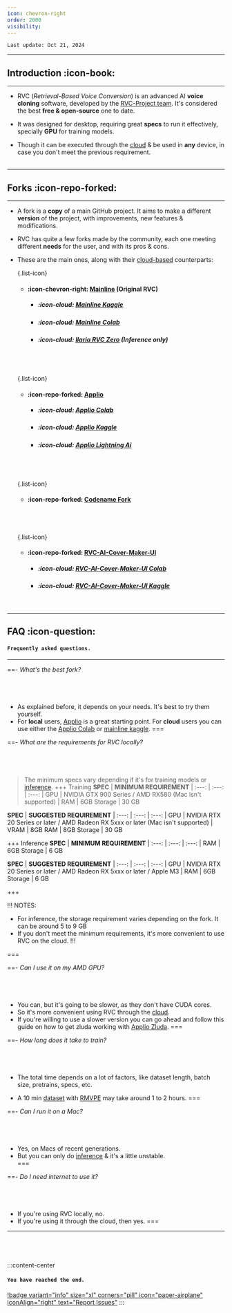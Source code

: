 ```yaml
---
icon: chevron-right
order: 2000
visibility:
---
```


``Last update: Oct 21, 2024``

***

## Introduction :icon-book:
***
- RVC (*Retrieval-Based Voice Conversion*) is an advanced AI **voice cloning** software, developed by the <u>[RVC-Project team](https://github.com/RVC-Project/Retrieval-based-Voice-Conversion-WebUI)</u>. It's considered the best **free & open-source** one to date.

- It was designed for desktop, requiring great **specs** to run it effectively, specially **GPU** for training models.

- Though it can be executed through the <u>[cloud](https://docs.aihub.gg/extra/glossary/#cloud-based)</u> & be used in **any** device, in case you don't meet the previous requirement.        
‎       
***
## Forks :icon-repo-forked:
***
- A fork is a **copy** of a main GitHub project. It aims to make a different **version** of the project, with improvements, new features & modifications.

- RVC has quite a few forks made by the community, each one meeting different **needs** for the user, and with its pros & cons.     

- These are the main ones, along with their <u>[cloud-based](https://docs.aihub.gg/extra/glossary/#cloud-based)</u> counterparts:       

    {.list-icon}
    - #### :icon-chevron-right: <u>[Mainline](https://github.com/RVC-Project/Retrieval-based-Voice-Conversion-WebUI)</u> (Original RVC)
        - ##### :icon-cloud: <u> [Mainline Kaggle](https://www.kaggle.com/code/hinabl/mainline)</u>
         - ##### :icon-cloud: <u>[Mainline Colab](https://colab.research.google.com/github/hinabl/RVC-Online/blob/main/Mainline_Colab_Full.ipynb)</u>
         - ##### :icon-cloud: <u>[Ilaria RVC Zero](https://huggingface.co/spaces/TheStinger/Ilaria_RVC)</u> (Inference only)
    ###### ‎    
    {.list-icon}
    - #### :icon-repo-forked: <u>[Applio](https://applio.org/)</u>
        - ##### :icon-cloud: <u>[Applio Colab](https://colab.research.google.com/github/iahispano/applio/blob/master/assets/Applio.ipynb)</u>
        - ##### :icon-cloud: <u>[Applio Kaggle](https://www.kaggle.com/code/deiant/applio)</u>
        - ##### :icon-cloud: <u>[Applio Lightning Ai](https://lightning.ai/guilhermecardoso1/studios/applio-latest?section=all&query=applio)</u>
    ###### ‎ 
    {.list-icon} 
    - #### :icon-repo-forked: <u>[Codename Fork](https://github.com/codename0og/codename-rvc-fork-3)</u>

        
    ###### ‎  
    {.list-icon} 
    - #### :icon-repo-forked: <u>[RVC-AI-Cover-Maker-UI](https://github.com/Eddycrack864/RVC-AI-Cover-Maker-UI)</u>     
        - ##### :icon-cloud: <u>[RVC-AI-Cover-Maker-UI Colab](https://colab.research.google.com/github/Eddycrack864/RVC-AI-Cover-Maker-UI/blob/main/assets/RVCAICoverMakerUI.ipynb)</u>
        - ##### :icon-cloud: <u>[RVC-AI-Cover-Maker-UI Kaggle](https://www.kaggle.com/code/eddycrack864/rvc-ai-cover-maker-ui)</u>     
    ‎       
***
## FAQ :icon-question:
#### `Frequently asked questions.`
***

==- *What's the best fork?*
###### ‎       
- As explained before, it depends on your needs. It's best to try them yourself.
- For **local** users, <u>[Applio](https://docs.aihub.gg/rvc/local/applio/)</u> is a great starting point. For **cloud** users you can use either the <u>[Applio Colab](https://docs.aihub.gg/rvc/cloud/applio-colab/)</u> or <u>[mainline kaggle](https://docs.aihub.gg/rvc/cloud/mainline-kaggle/)</u>.
===

==- *What are the requirements for RVC locally?*
###### ‎      
> The minimum specs vary depending if it's for training models or <u>[inference](https://docs.aihub.gg/extra/glossary/#inference)</u>.
+++ Training
**SPEC** | **MINIMUM REQUIREMENT** | 
:---: | :---: | :---: |
GPU | NVIDIA GTX 900 Series / AMD RX580 (Mac isn't supported) | 
RAM | 6GB
Storage | 30 GB


**SPEC** | **SUGGESTED REQUIREMENT** | 
:---: | :---: | :---: |
GPU | NVIDIA RTX 20 Series or later / AMD Radeon RX 5xxx or later (Mac isn't supported) | 
VRAM | 8GB
RAM | 8GB
Storage | 30 GB


+++ Inference
**SPEC** | **MINIMUM REQUIREMENT** | 
:---: | :---: | :---: | 
RAM | 6GB
Storage | 6 GB 

**SPEC** | **SUGGESTED REQUIREMENT** | 
:---: | :---: | :---: | 
GPU | NVIDIA RTX 20 Series or later / AMD Radeon RX 5xxx or later / Apple M3 | 
RAM | 6GB
Storage | 6 GB 

+++

!!! NOTES:
- For inference, the storage requirement varies depending on the fork. It can be around 5 to 9 GB
- If you don't meet the minimum requirements, it's more convenient to use RVC on the cloud.
!!!

=== 

==- *Can I use it on my AMD GPU?*
###### ‎  
- You can, but it's going to be slower, as they don't have CUDA cores.
- So it's more convenient using RVC through the <u>[cloud](https://docs.aihub.gg/extra/glossary/#cloud-based)</u>.
- If you're willing to use a slower version you can go ahead and follow this guide on how to get zluda working with <u>[Applio Zluda](https://docs.applio.org/getting-started/installation#amd-gpu-support-windows)</u>.
=== 

==- *How long does it take to train?*
###### ‎      
- The total time depends on a lot of factors, like dataset length, batch size, pretrains, specs, etc.

- A 10 min <u>[dataset](https://docs.aihub.gg/rvc/resources/dataset-isolation/)</u> with <u>[RMVPE](https://docs.aihub.gg/rvc/resources/inference-settings/#pitch-extraction-algorithm)</u> may take around 1 to 2 hours.
=== 

==- *Can I run it on a Mac?*
###### ‎      
- Yes, on Macs of recent generations.
- But you can only do <u>[inference](https://docs.aihub.gg/extra/glossary/#inference)</u> & it's a little unstable.  
===

==- *Do I need internet to use it?*
###### ‎      
- If you're using RVC locally, no.
- If you're using it through the cloud, then yes.
===

***
###### ‎
:::content-center
#### `You have reached the end.`

[!badge variant="info" size="xl" corners="pill" icon="paper-airplane" iconAlign="right" text="Report Issues"](https://docs.aihub.gg/contributions/)
:::
